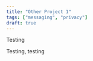 ```yaml
---
title: "Other Project 1"
tags: ["messaging", "privacy"]
draft: true
---
```

<!--
SPDX-FileCopyrightText: 2022 Wilfred Nicoll <xyzroller@rollyourown.xyz>
SPDX-License-Identifier: CC-BY-SA-4.0
-->

Testing

<!--more-->

Testing, testing
